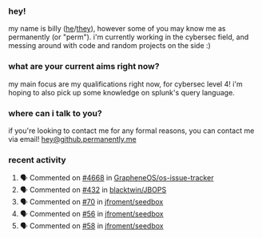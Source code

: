 ### hey!
my name is billy ([he](https://en.pronouns.page/he/him)/[they](https://en.pronouns.page/they/them)), however some of you may know me as permanently (or "perm"). i'm currently working in the cybersec field, and messing around with code and random projects on the side :)

### what are your current aims right now?
my main focus are my qualifications right now, for cybersec level 4! i'm hoping to also pick up some knowledge on splunk's query language.

### where can i talk to you?
if you're looking to contact me for any formal reasons, you can contact me via email! [hey@github.permanently.me](mailto:hey@github.permanently.me)

### recent activity
<!--START_SECTION:activity-->
1. 🗣 Commented on [#4668](https://github.com/GrapheneOS/os-issue-tracker/issues/4668#issuecomment-2612082289) in [GrapheneOS/os-issue-tracker](https://github.com/GrapheneOS/os-issue-tracker)
2. 🗣 Commented on [#432](https://github.com/blacktwin/JBOPS/issues/432#issuecomment-2601008267) in [blacktwin/JBOPS](https://github.com/blacktwin/JBOPS)
3. 🗣 Commented on [#70](https://github.com/jfroment/seedbox/issues/70#issuecomment-2598642290) in [jfroment/seedbox](https://github.com/jfroment/seedbox)
4. 🗣 Commented on [#56](https://github.com/jfroment/seedbox/issues/56#issuecomment-2598633959) in [jfroment/seedbox](https://github.com/jfroment/seedbox)
5. 🗣 Commented on [#58](https://github.com/jfroment/seedbox/issues/58#issuecomment-2598627296) in [jfroment/seedbox](https://github.com/jfroment/seedbox)
<!--END_SECTION:activity-->
